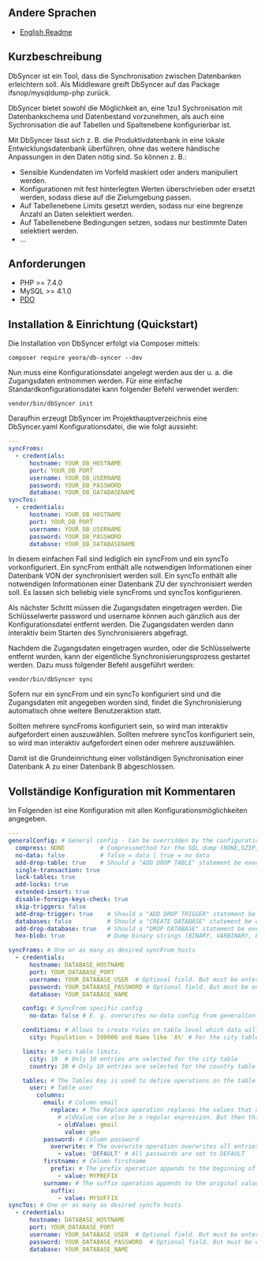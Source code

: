 ## Andere Sprachen
- [English Readme](https://github.com/Yeora/DbSyncer/blob/main/README.md)

## Kurzbeschreibung

DbSyncer ist ein Tool, dass die Synchronisation zwischen Datenbanken erleichtern soll.
Als Middleware greift DbSyncer auf das Package ifsnop/mysqldump-php zurück.

DbSyncer bietet sowohl die Möglichkeit an, eine 1zu1 Sychronisation mit Datenbankschema und Datenbestand
vorzunehmen, als auch eine Sychronisation die auf Tabellen und Spaltenebene konfigurierbar ist.

Mit DbSyncer lässt sich z. B. die Produktivdatenbank in eine lokale Entwicklungsdatenbank überführen, ohne das weitere
händische Anpassungen in den Daten nötig sind. So können z. B.:

- Sensible Kundendaten im Vorfeld maskiert oder anders manipuliert werden.
- Konfigurationen mit fest hinterlegten Werten überschrieben oder ersetzt werden, sodass diese auf die Zielumgebung
  passen.
- Auf Tabellenebene Limits gesetzt werden, sodass nur eine begrenze Anzahl an Daten selektiert werden.
- Auf Tabellenebene Bedingungen setzen, sodass nur bestimmte Daten selektiert werden.
- ...

## Anforderungen

- PHP >= 7.4.0
- MySQL >= 4.1.0
- [PDO](https://secure.php.net/pdo)

## Installation & Einrichtung (Quickstart)

Die Installation von DbSyncer erfolgt via Composer mittels:

```console
composer require yeora/db-syncer --dev
```

Nun muss eine Konfigurationsdatei angelegt werden aus der u. a. die Zugangsdaten entnommen werden.
Für eine einfache Standardkonfigurationsdatei kann folgender Befehl verwendet werden:

```console
vendor/bin/dbSyncer init
```

Daraufhin erzeugt DbSyncer im Projekthauptverzeichnis eine DbSyncer.yaml
Konfigurationsdatei, die wie folgt aussieht:

```yaml
---
syncFroms:
  - credentials:
      hostname: YOUR_DB_HOSTNAME
      port: YOUR_DB_PORT
      username: YOUR_DB_USERNAME
      password: YOUR_DB_PASSWORD
      database: YOUR_DB_DATABASENAME
syncTos:
  - credentials:
      hostname: YOUR_DB_HOSTNAME
      port: YOUR_DB_PORT
      username: YOUR_DB_USERNAME
      password: YOUR_DB_PASSWORD
      database: YOUR_DB_DATABASENAME
```

In diesem einfachen Fall sind lediglich ein syncFrom und ein syncTo vorkonfiguriert.
Ein syncFrom enthält alle notwendigen Informationen einer Datenbank VON der synchronisiert werden soll.
Ein syncTo enthält alle notwendigen Informationen einer Datenbank ZU der synchronisiert werden soll.
Es lassen sich beliebig viele syncFroms und syncTos konfigurieren.

Als nächster Schritt müssen die Zugangsdaten eingetragen werden. Die Schlüsselwerte password und username
können auch gänzlich aus der Konfigurationsdatei entfernt werden. Die Zugangsdaten werden dann interaktiv
beim Starten des Synchronisierers abgefragt.

Nachdem die Zugangsdaten eingetragen wurden, oder die Schlüsselwerte entfernt wurden, kann
der eigentliche Synchronisierungsprozess gestartet werden.
Dazu muss folgender Befehl ausgeführt werden:

```console
vendor/bin/dbSyncer sync
```

Sofern nur ein syncFrom und ein syncTo konfiguriert sind und die Zugangsdaten mit angegeben worden sind,
findet die Synchronisierung automatisch ohne weitere Benutzeraktion statt.

Sollten mehrere syncFroms konfiguriert sein, so wird man interaktiv aufgefordert einen auszuwählen.
Sollten mehrere syncTos konfiguriert sein, so wird man interaktiv aufgefordert einen oder mehrere auszuwählen.

Damit ist die Grundeinrichtung einer vollständigen Synchronisation einer Datenbank A zu einer Datenbank B
abgeschlossen.

## Vollständige Konfiguration mit Kommentaren

Im Folgenden ist eine Konfiguration mit allen Konfigurationsmöglichkeiten
angegeben.

```yaml
---
generalConfig: # General config - Can be overridden by the configuration under syncFroms.config
  compress: NONE          # Compressmethod for the SQL dump (NONE,GZIP,BZIP2,GZIPSTREAM)
  no-data: false          # false = data | true = no data
  add-drop-table: true    # Should a "ADD DROP TABLE" statement be executed? true = yes | false = no
  single-transaction: true
  lock-tables: true
  add-locks: true
  extended-insert: true
  disable-foreign-keys-check: true
  skip-triggers: false
  add-drop-trigger: true    # Should a "ADD DROP TRIGGER" statement be executed? true = yes | false = no
  databases: false          # Should a "CREATE DATABASE" statement be executed? true = yes | false = no
  add-drop-database: true   # Should a "DROP DATABASE" statement be executed? true = yes | false = no
  hex-blob: true            # Dump binary strings (BINARY, VARBINARY, BLOB) in hexadecimal format?  true = yes | false = no

syncFroms: # One or as many as desired syncFrom hosts
  - credentials:
      hostname: DATABASE_HOSTNAME
      port: YOUR_DATABASE_PORT
      username: YOUR_DATABASE_USER  # Optional field. But must be entered interactively if omitted.
      password: YOUR_DATABASE_PASSWORD # Optional field. But must be entered interactively if omitted.
      database: YOUR_DATABASE_NAME

    config: # SyncFrom specific config
      no-data: false # E. g. overwrites no-data config from generalConfig

    conditions: # Allows to create rules on table level which data will be selected
      city: Population > 500000 and Name like 'A%' # For the city table, only entries are selected that have a population above 500000 and where the name starts with A.

    limits: # Sets table limits.
      city: 10  # Only 10 entries are selected for the city table
      country: 20 # Only 10 entries are selected for the country table

    tables: # The Tables Key is used to define operations on the table level.
      user: # Table user
        columns:
          email: # Column email
            replace: # The Replace operation replaces the values that correspond to oldValue with the value that is in value.
              # oldValue can also be a regular expression. But then this must be written as /REGULAR EXPRESSION/.
              - oldValue: gmail
                value: gmx
          password: # Column password
            overwrite: # The overwrite operation overwrites all entries of the column with value
              - value: 'DEFAULT' # All passwords are set to DEFAULT
          firstname: # Column firstname
            prefix: # The prefix operation appends to the beginning of the original value the value in "value".
              - value: MYPREFIX
          surname: # The suffix operation appends to the original value the value in "value".
            suffix:
              - value: MYSUFFIX
syncTos: # One or as many as desired syncTo hosts
  - credentials:
      hostname: DATABASE_HOSTNAME
      port: YOUR_DATABASE_PORT
      username: YOUR_DATABASE_USER  # Optional field. But must be entered interactively if omitted.
      password: YOUR_DATABASE_PASSWORD  # Optional field. But must be entered interactively if omitted.
      database: YOUR_DATABASE_NAME
```